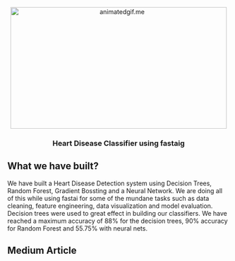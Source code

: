 <p align="center">
<img  alt="animatedgif.me" height="275px" width="490px" src="https://i.ytimg.com/vi/pNaCrhxmN1w/maxresdefault.jpg">
</p>

<h3 align="center"> Heart Disease Classifier using fastaig</h3>

## What we have built?
We have built a Heart Disease Detection system using Decision Trees, Random Forest, Gradient Bossting and a Neural Network. We are doing all of this while using fastai for some of the mundane tasks such as data cleaning, feature engineering, data visualization and model evaluation. Decision trees were used to great effect in building our classifiers. We have reached a maximum accuracy of 88% for the decision trees, 90% accuracy for Random Forest and 55.75% with neural nets.

## Medium Article

